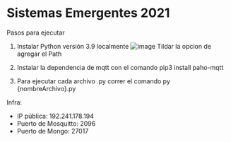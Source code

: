 # Sistemas Emergentes 2021

Pasos para ejecutar
1) Instalar Python versión 3.9 localmente
	![image](https://user-images.githubusercontent.com/29106960/117543399-09b98900-aff3-11eb-9da7-61ae9051832f.png)
Tildar la opcion de agregar el Path

2) Instalar la dependencia de mqtt con el comando
    pip3 install paho-mqtt
3) Para ejecutar cada archivo .py correr el comando 
    py {nombreArchivo}.py
	
Infra:
* IP pública: 192.241.178.194
* Puerto de Mosquitto: 2096
* Puerto de Mongo: 27017
